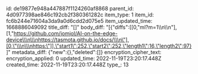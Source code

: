 id: de19877e948a447887f1124260af8868
parent_id: 4d0977398ae846c192cb2f380361282c
item_type: 1
item_id: fc6b244e71604a3da9a0d6cdd2d075e5
item_updated_time: 1668886049092
title_diff: "[]"
body_diff: "[{\"diffs\":[[0,\"ml?m=1\\\n\\\n\"],[1,\"https://github.com/jomjol/AI-on-the-edge-device\\\n\\\nhttps://tasmota.github.io/docs/\\\n\"],[0,\"\\\n\\\nhttps:\"]],\"start1\":252,\"start2\":252,\"length1\":16,\"length2\":97}]"
metadata_diff: {"new":{},"deleted":[]}
encryption_cipher_text: 
encryption_applied: 0
updated_time: 2022-11-19T23:20:17.448Z
created_time: 2022-11-19T23:20:17.448Z
type_: 13